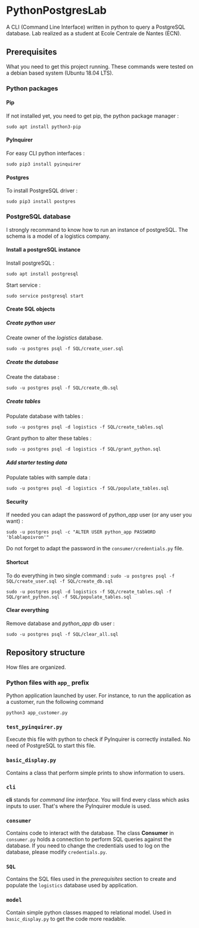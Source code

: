 # PythonPostgresLab
A CLI (Command Line Interface) written in python to query a PostgreSQL database. Lab realized as a student at Ecole Centrale de Nantes (ECN).

## Prerequisites

What you need to get this project running. These commands were tested on a debian based system (Ubuntu 18.04 LTS).

### Python packages

#### Pip

If not installed yet, you need to get pip, the python package manager :

`sudo apt install python3-pip`

#### PyInquirer

For easy CLI python interfaces :

`sudo pip3 install pyinquirer`

#### Postgres

To install PostgreSQL driver :

`sudo pip3 install postgres`

### PostgreSQL database

I strongly recommand to know how to run an instance of postgreSQL. The schema is a model of a logistics company.

#### Install a postgreSQL instance

Install postgreSQL :

`sudo apt install postgresql`

Start service :

`sudo service postgresql start`

#### Create SQL objects

##### Create python user

Create owner of the _logistics_ database.

`sudo -u postgres psql -f SQL/create_user.sql`

##### Create the database

Create the database :

`sudo -u postgres psql -f SQL/create_db.sql`

##### Create tables

Populate database with tables :

`sudo -u postgres psql -d logistics -f SQL/create_tables.sql`

Grant python to alter these tables :

`sudo -u postgres psql -d logistics -f SQL/grant_python.sql`

##### Add starter testing data

Populate tables with sample data :

`sudo -u postgres psql -d logistics -f SQL/populate_tables.sql`

#### Security

If needed you can adapt the password of *python_app* user (or any user you want) :

`sudo -u postgres psql -c "ALTER USER python_app PASSWORD 'blablapoivron'"`

Do not forget to adapt the password in the `consumer/credentials.py` file.

#### Shortcut

To do everything in two single command :
`sudo -u postgres psql -f SQL/create_user.sql -f SQL/create_db.sql`

`sudo -u postgres psql -d logistics -f SQL/create_tables.sql -f SQL/grant_python.sql -f SQL/populate_tables.sql`

#### Clear everything

Remove database and *python_app* db user :

`sudo -u postgres psql -f SQL/clear_all.sql`

## Repository structure

How files are organized.

### Python files with `app_` prefix

Python application launched by user. For instance, to run the application as a customer, run the following command

`python3 app_customer.py`

### `test_pyinquirer.py`

Execute this file with python to check if PyInquirer is correctly installed. No need of PostgreSQL to start this file.

### `basic_display.py`

Contains a class that perform simple prints to show information to users.

### `cli`

**cli** stands for *command line interface*. You will find every class which asks inputs to user. That's where the PyInquirer module is used.

### `consumer`

Contains code to interact with the database. The class **Consumer** in `consumer.py` holds a connection to perform SQL queries against the database. If you need to change the credentials used to log on the database, please modify `credentials.py`.

### `SQL`

Contains the SQL files used in the *prerequisites* section to create and populate the `logistics` database used by application.

### `model`

Contain simple python classes mapped to relational model. Used in `basic_display.py` to get the code more readable.
